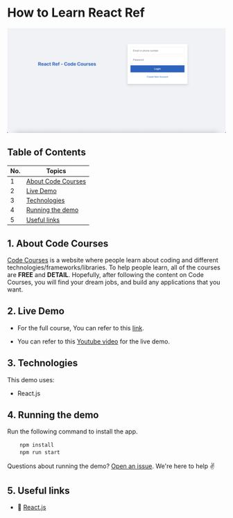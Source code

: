 # How to Learn React Ref

![](./screenshots/screenshot.png)

## Table of Contents

| No. | Topics                                    |
| --- | ----------------------------------------- |
| 1   | [About Code Courses](#about-code-courses) |
| 2   | [Live Demo](#live-demo)                   |
| 3   | [Technologies](#technologies)             |
| 4   | [Running the demo](#running-the-demo)     |
| 5   | [Useful links](#useful-links)             |

<a id="about-code-courses"></a>

## 1. About Code Courses

<a href="https://codecourses.site">Code Courses</a> is a website where people learn about coding and different technologies/frameworks/libraries. To help people learn, all of the courses are **FREE** and **DETAIL**. Hopefully, after following the content on Code Courses, you will find your dream jobs, and build any applications that you want.

<a id="live-demo"></a>

## 2. Live Demo

- For the full course, You can refer to this [link](https://codecourses.site/react/how-to-learn-react-ref-ep-1/).

- You can refer to this [Youtube video]() for the live demo.

<a id="technologies"></a>

## 3. Technologies

This demo uses:

- React.js

<a id="running-the-demo"></a>

## 4. Running the demo

Run the following command to install the app.

```sh
    npm install
    npm run start
```

Questions about running the demo? [Open an issue](https://github.com/codecourses-site/react-ref-course/issues). We're here to help ✌️

<a id="useful-links"></a>

## 5. Useful links

- 🔷 [React.js](https://reactjs.org/)
